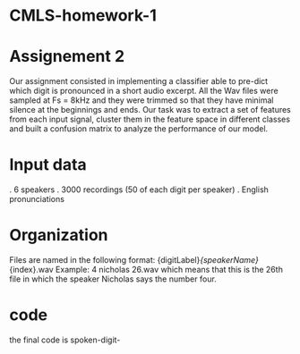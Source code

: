# CMLS-homework-1
# Assignement 2

Our assignment consisted in implementing a classifier able to pre-dict which digit is pronounced in a short audio excerpt. All the Wav files were sampled at Fs = 8kHz and they were trimmed so that they have minimal silence at the beginnings and ends. Our task was to extract a set of features from each input signal, cluster them in the feature space in different classes and built a confusion matrix to analyze the performance of our model.


# Input data
. 6 speakers
. 3000 recordings (50 of each digit per speaker)
. English pronunciations

# Organization
Files are named in the following format: {digitLabel}_{speakerName}_{index}.wav 
Example: 4 nicholas 26.wav which means that this is the 26th file in which the speaker Nicholas says the number four.

# code
the final code is spoken-digit-
